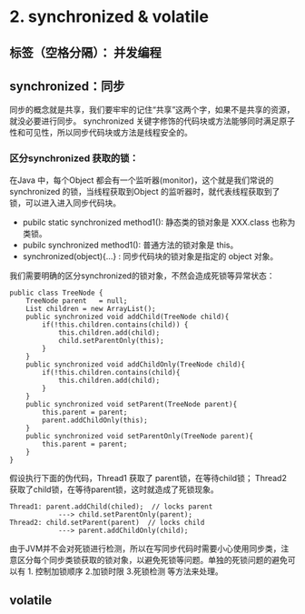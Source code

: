 ﻿# 2. synchronized & volatile
标签（空格分隔）： 并发编程
---
## **synchronized：同步**
同步的概念就是共享，我们要牢牢的记住“共享”这两个字，如果不是共享的资源，就没必要进行同步。
synchronized 关键字修饰的代码块或方法能够同时满足原子性和可见性，所以同步代码块或方法是线程安全的。

### **区分synchronized 获取的锁**：
在Java 中，每个Object 都会有一个监听器(monitor)，这个就是我们常说的synchronized 的锁，当线程获取到Object 的监听器时，就代表线程获取到了锁，可以进入进入同步代码块。
+ pubilc static synchronized method1(): 静态类的锁对象是 XXX.class 也称为类锁。
+ pubilc synchronized method1(): 普通方法的锁对象是 this。
+ synchronized(object){...} : 同步代码块的锁对象是指定的 object 对象。

我们需要明确的区分synchronized的锁对象，不然会造成死锁等异常状态：
```
public class TreeNode {
    TreeNode parent   = null; 
    List children = new ArrayList();
    public synchronized void addChild(TreeNode child){
        if(!this.children.contains(child)) {
            this.children.add(child);
            child.setParentOnly(this);
        }
    }
    public synchronized void addChildOnly(TreeNode child){
        if(!this.children.contains(child){
            this.children.add(child);
        }
    }
    public synchronized void setParent(TreeNode parent){
        this.parent = parent;
        parent.addChildOnly(this);
    }
    public synchronized void setParentOnly(TreeNode parent){
        this.parent = parent;
    }
}
```
假设执行下面的伪代码，Thread1 获取了 parent锁，在等待child锁； Thread2 获取了child锁，在等待parent锁，这时就造成了死锁现象。
```
Thread1: parent.addChild(chiled);  // locks parent
            ---> child.setParentOnly(parent);
Thread2: child.setParent(parent)  // locks child
            ---> parent.addChildOnly(child);
```
由于JVM并不会对死锁进行检测，所以在写同步代码时需要小心使用同步类，注意区分每个同步类锁获取的锁对象，以避免死锁等问题。单独的死锁问题的避免可以有 1. 控制加锁顺序 2.加锁时限 3.死锁检测 等方法来处理。

## **volatile**





